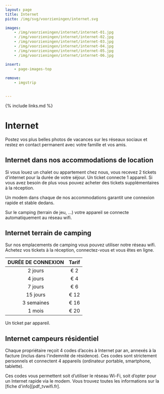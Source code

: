 ```yaml
---
layout: page
title: Internet
picto: /img/svg/voorzieningen/internet.svg

images:
    - /img/voorzieningen/internet/internet-01.jpg
    - /img/voorzieningen/internet/internet-02.jpg
    - /img/voorzieningen/internet/internet-03.jpg
    - /img/voorzieningen/internet/internet-04.jpg
    - /img/voorzieningen/internet/internet-05.jpg
    - /img/voorzieningen/internet/internet-06.jpg

insert:
    - page-images-top
    
remove:
    - imgstrip
    

---
```


{% include links.md %}

# Internet

Postez vos plus belles photos de vacances sur les réseaux sociaux et restez en contact permanent avec votre famille et vos amis.

## Internet dans nos accommodations de location

Si vous louez un chalet ou appartement chez nous, vous recevez 2 tickets d'internet pour la durée de votre séjour. Un ticket connecte 1 appareil. Si vous avez besoin de plus vous pouvez acheter des tickets supplémentaires à la réception. 

Un modem dans chaque de nos accommodations garantit une connexion rapide et stable dedans. 

Sur le camping (terrain de jeu, ...) votre appareil se connecte automatiquement au réseau wifi. 

## Internet terrain de camping

Sur nos emplacements de camping vous pouvez utiliser notre réseau wifi. Achetez vos tickets à la réception, connectez-vous et vous êtes en ligne.  

DURÉE DE CONNEXION  | Tarif       | 
:------------------:|:-----------:|
2 jours             |€ 2                
4 jours             |€ 4                     
7 jours             |€ 6        
15 jours            |€ 12        
3 semaines          |€ 16        
1 mois              |€ 20 
 
Un ticket par appareil.


## Internet campeurs résidentiel

Chaque propriétaire reçoit 4 codes d’accès à Internet par an, annexés à la facture (inclus dans l'indemnité de résidence). Ces codes sont strictement personnels et connectent 4 appareils (ordinateur portable, smartphone, tablette).

Ces codes vous permettent soit d’utiliser le réseau Wi-Fi, soit d’opter pour un Internet rapide via le modem. Vous trouvez toutes les informations sur la [fiche d'info][pdf_tvwifi.fr]. 


